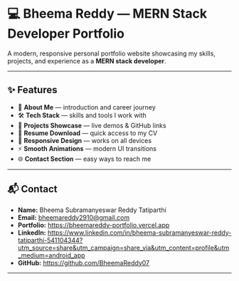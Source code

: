 # 💻 Bheema Reddy — MERN Stack Developer Portfolio

A modern, responsive personal portfolio website showcasing my skills, projects, and experience as a **MERN stack developer**.

---

## ✨ Features

- 👋 **About Me** — introduction and career journey  
- 🛠 **Tech Stack** — skills and tools I work with  
- 📂 **Projects Showcase** — live demos & GitHub links  
- 📜 **Resume Download** — quick access to my CV  
- 📱 **Responsive Design** — works on all devices  
- ⚡ **Smooth Animations** — modern UI transitions  
- 🌐 **Contact Section** — easy ways to reach me  

---

## 📬 Contact

- **Name:** Bheema Subramanyeswar Reddy Tatiparthi  
- **Email:** bheemareddy2910@gmail.com  
- **Portfolio:** https://bheemareddy-portfolio.vercel.app  
- **LinkedIn:** https://www.linkedin.com/in/bheema-subramanyeswar-reddy-tatiparthi-541104344?utm_source=share&utm_campaign=share_via&utm_content=profile&utm_medium=android_app  
- **GitHub:** https://github.com/BheemaReddy07  

---

